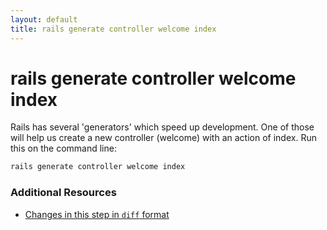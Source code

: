 ```yaml
---
layout: default
title: rails generate controller welcome index
---
```


<h1 id="main">rails generate controller welcome index</h1>

Rails has several 'generators' which speed up development.  One of those will help us create a new controller (welcome) with an action of index.  Run this on the command line:

```sh
rails generate controller welcome index
```

### Additional Resources

* [Changes in this step in `diff` format](https://github.com/software-academy/rails_getting_started_bdd/commit/98c4ea75759d54749fd547a2f4ea6a1d1cbf68ea)

